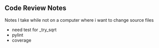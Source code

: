 Code Review Notes
-----------------

Notes I take while not on a computer where i want to change source files


- need test for _try_sqrt
- pylint
- coverage


    

